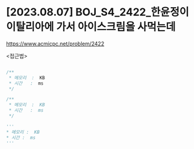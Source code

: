 #   [2023.08.07] BOJ_S4_2422_한윤정이 이탈리아에 가서 아이스크림을 사먹는데
https://www.acmicpc.net/problem/2422

<접근법>

```
```




```java
/**
 * 메모리  :  KB
 * 시간   :  ms
 */
```



```js
/**
 * 메모리  :  KB
 * 시간   :  ms
 */
```




```python
'''
* 메모리 :  KB
* 시간 :  ms
'''
```
